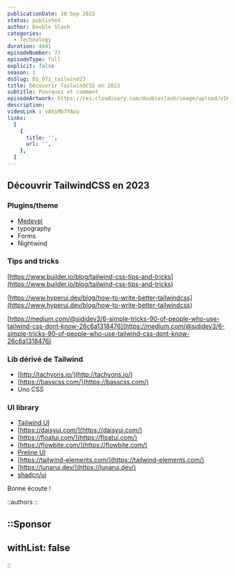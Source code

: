 ```yaml
---
publicationDate: 30 Sep 2023
status: published
author: Double Slash
categories:
  - Technology
duration: 4441
episodeNumber: 71
episodeType: full
explicit: false
season: 1
dsSlug: DS_071_tailwind23
title: Découvrir TailwindCSS en 2023
subtitle: Pourquoi et comment
episodeArtwork: https://res.cloudinary.com/doubleslash/image/upload/v1696020556/episode/ART_71_qltppk.png
description: 
videoLink : vAhiMb7YAoo
links:
  [
    {
      title: '',
      url: '',
    },
  ]
---
```

## Découvrir TailwindCSS en 2023



###  Plugins/theme


- [Medevel](https://medevel.com/50-os-tailwind-plugins/)
- typography
- Forms
- Nightwind

### Tips and tricks

[https://www.builder.io/blog/tailwind-css-tips-and-tricks](https://www.builder.io/blog/tailwind-css-tips-and-tricks)

[https://www.hyperui.dev/blog/how-to-write-better-tailwindcss](https://www.hyperui.dev/blog/how-to-write-better-tailwindcss)

[https://medium.com/@sididev3/6-simple-tricks-90-of-people-who-use-tailwind-css-dont-know-26c6a1318476](https://medium.com/@sididev3/6-simple-tricks-90-of-people-who-use-tailwind-css-dont-know-26c6a1318476)

### Lib dérivé de Tailwind

- [http://tachyons.io/](http://tachyons.io/)
- [https://basscss.com/](https://basscss.com/)
- Uno CSS

### UI library

- [Tailwind UI](https://tailwindui.com/)
- [https://daisyui.com/](https://daisyui.com/)
- [https://floatui.com/](https://floatui.com/)
- [https://flowbite.com/](https://flowbite.com/)
- [Preline UI](https://preline.co/)
- [https://tailwind-elements.com/](https://tailwind-elements.com/)
- [https://lunarui.dev/](https://lunarui.dev/)
- [shadcn/ui](https://ui.shadcn.com/)

Bonne écoute !

::authors
::

::Sponsor
---
withList: false
---
::
